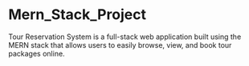 # Mern_Stack_Project
Tour Reservation System is a full-stack web application built using the MERN stack  that allows users to easily browse, view, and book tour packages online. 
